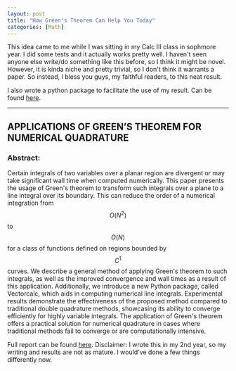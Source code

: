 ```yaml
---
layout: post
title: "How Green's Theorem Can Help You Today"
categories: [Math]
---
```

This idea came to me while I was sitting in my Calc III class in sophmore year. I did some tests and it actually works pretty well. I haven't seen anyone else write/do something like this before, so I think it might be novel. However, it is kinda niche and pretty trivial, so I don't think it warrants a paper. So instead, I bless you guys, my faithful readers, to this neat result.

I also wrote a python package to facilitate the use of my result. Can be found [here](https://github.com/xan3c/vectorcalc).


---
## APPLICATIONS OF GREEN’S THEOREM FOR NUMERICAL QUADRATURE


### Abstract:
Certain integrals of two variables over a planar region are divergent or may take significant wall time when computed numerically. This paper presents the usage of Green's theorem to transform such integrals over a plane to a line integral over its boundary. This can reduce the order of a numerical integration from $$O(N^2)$$ to $$O(N)$$ for a class of functions defined on regions bounded by $$C^1$$ curves. We describe a general method of applying Green's theorem to such integrals, as well as the improved convergence and wall times as a result of this application. Additionally, we introduce a new Python package, called Vectorcalc, which aids in computing numerical line integrals. Experimental results demonstrate the effectiveness of the proposed method compared to traditional double quadrature methods, showcasing its ability to converge efficiently for highly variable integrals. The application of Green's theorem offers a practical solution for numerical quadrature in cases where traditional methods fail to converge or are computationally intensive.

Full report can be found [here](/assets/greens_theorem_report.pdf). Disclaimer: I wrote this in my 2nd year, so my writing and results are not as mature. I would've done a few things differently now.